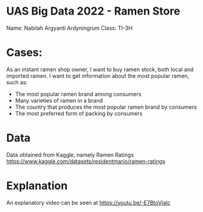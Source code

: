 # UAS Big Data 2022 - Ramen Store
Name: Nabilah Argyanti Ardyningrum
Class: TI-3H

# Cases:
As an instant ramen shop owner, I want to buy ramen stock, both local and imported ramen. I want to get information about the most popular ramen, such as:
- The most popular ramen brand among consumers
- Many varieties of ramen in a brand
- The country that produces the most popular ramen brand by consumers
- The most preferred form of packing by consumers

# Data
Data obtained from Kaggle, namely Ramen Ratings
https://www.kaggle.com/datasets/residentmario/ramen-ratings

# Explanation
An explanatory video can be seen at https://youtu.be/-E7BtoVjalc
